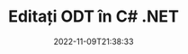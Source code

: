 ---
############################# Static ############################
layout: "auto-gen-editor"
date: 2022-11-09T21:38:33
draft: false
otherformats: doc docx docm dotx xls xlsx xlsm ppt pptx pptm mobi epub html mhtml txt xml csv pdf xps msg

############################# Head ############################
head_title: "Editor ODT — Editați ODT în C# .NET"
head_description: "Cum se editează ODT în C# .NET folosind câteva rânduri de cod? Utilizați API-urile de procesare a documentelor GroupDocs pentru a edita, actualiza și salva peste 30 de formate de fișiere."

############################# Header ############################
title: "Editați ODT în C# .NET"
description: "Editare ODT eficientă și robustă folosind GroupDocs.Editor pe partea de server pentru API-urile C# .NET, fără utilizarea vreunui software precum Microsoft sau Open Office."
bg_image: "https://cms.admin.containerize.com/templates/aspose/App_Themes/V3/images/bg/header1.png"
bg_overlay: false
button:
    enable: true
    icon: "fas fa-arrow-down"
    label: "Descarcare varianta scurta de prezentare gratuita"
    link: "https://downloads.groupdocs.com/editor/net"

############################# SubMenu ############################
submenu:
    enable: true

    left:
        img_alt: "GroupDocs.Editor for .NET"
        image: "https://cms.admin.containerize.com/templates/groupdocs/images/product-logos/90x90-noborder/groupdocs-editor-net.png"
        product: "GroupDocs.Editor"
        platform: ".NET"

    middle:
        button:

            # button loop
            - link: "https://apireference.groupdocs.com/editor/net"
              text: "Referință API"

            # button loop
            - link: "https://github.com/groupdocs-editor"
              text: "Exemple de coduri"

            # button loop
            - link: "https://products.groupdocs.app/editor/family"
              text: "Demo live"

            # button loop
            - link: "https://purchase.groupdocs.com/pricing/editor/net"
              text: "Prețuri"

    right:
        link_download: "https://downloads.groupdocs.com/editor"
        link_learn: "https://docs.groupdocs.com/editor/net"
        link_buy: "https://purchase.groupdocs.com"

############################# About ############################
about:
    enable: true
    title: "Despre GroupDocs.Editor for .NET API"
    content: |
        [GroupDocs.Editor for .NET](/ro/editor/net/) API este o alegere potrivită pentru a edita documente și prezentări Microsoft Word, Excel, PowerPoint, Open Office. GroupDocs.Editor este un API de sine stătător care este potrivit pentru sistemele server și back-end unde este necesară o performanță ridicată. Nu depinde de niciun software precum Microsoft sau Open Office.

############################# Steps ############################
steps:
    enable: true
    title_left: "Pași pentru a edita ODT în C#"
    content_left: |
        [GroupDocs.Editor for .NET](/ro/editor/net/) oferă dezvoltatorilor o modalitate simplă și simplă de a edita fișierele ODT folosind câteva rânduri de cod.
        * Creați o instanță a clasei `Editor` cu calea fișierului sau fluxul obligatoriu și clasa opțională `WordProcessingLoadOptions` și încărcați fișierul ODT
        * Creați și setați instanța clasei `WordProcessingEditOptions` pentru formatul de fișier ODT
        * Apelați metoda `Editor.Edit()` și obțineți documentul ODT în format HTML care este ușor de editat cu orice editor WYSIWYG.
        * Apelați metoda `Editor.Save()` și salvați fișierul editat ODT folosind clasa `WordProcessingSaveOptions`

        
    title_right: "Cerințe de sistem"
    content_right: |
        O editare de bază a documentelor cu API-urile GroupDocs.Editor for .NET poate fi realizată prin implementarea câțiva pași simpli. API-urile noastre sunt acceptate pe toate platformele și sistemele de operare majore. Înainte de a executa codul de mai jos, vă rugăm să vă asigurați că aveți următoarele cerințe preliminare instalate pe sistemul dumneavoastră.

        * Sisteme de operare: Microsoft Windows, Linux, MacOS
        * Medii de dezvoltare: Microsoft Visual Studio, Xamarin, MonoDevelop
        * Cadre: .NET Framework, .NET Standard, .NET Core, Mono
        * Obțineți cea mai recentă versiune de GroupDocs.Editor for .NET descărcată de pe [NuGet](https://www.nuget.org/packages/groupdocs.editor)
        
    code: |        
        ```csharp
        // Load the ODT file into Editor with the optional WordProcessingLoadOptions
        Editor editor = new Editor("source.odt", delegate { return new WordProcessingLoadOptions(); });

        // Create and adjust the edit options
        WordProcessingEditOptions editOptions = new WordProcessingEditOptions();

        // Open input ODT document for edit — obtain an intermediate document, that can be edited
        EditableDocument beforeEdit = editor.Edit(editOptions);

        // Grab ODT document content and associated resources from editable document
        string content = beforeEdit.GetContent();

        // Send the content to WYSIWYG-editor, edit it there, and send edited content back to the server-side
        // This step simulates a such operation
        string updatedContent = content.Replace("Subtitle", "Edited subtitle");

        // Grab edited content and resources from WYSIWYG-editor and create a new EditableDocument instance from it
        EditableDocument afterEdit = EditableDocument.FromMarkup(updatedContent, null);

        // Create a save options and select a desired output format
        WordProcessingSaveOptions saveOptions = new WordProcessingSaveOptions(Formats.WordProcessingFormats.Odt);

        // Save edited ODT document to the file
        editor.Save(afterEdit, "edited.odt", saveOptions);
        ```
        
############################# Demos ############################
demos:
    enable: true
    title: "ODT Editor Demo live"
    content: |
        Editați ODT chiar acum, vizitând site-ul [GroupDocs.Editor Live Demos](https://products.groupdocs.app/editor/family).
        Demo-ul live are următoarele beneficii
        
############################# More Formats ############################
more_formats:
    enable: true
    title: "Alți editori acceptați"
    content: |
        De asemenea, puteți edita și alte formate de fișiere. Vă rugăm să vedeți mai jos lista completă.


############################# Back to top ###############################
back_to_top:
    enable: true
---